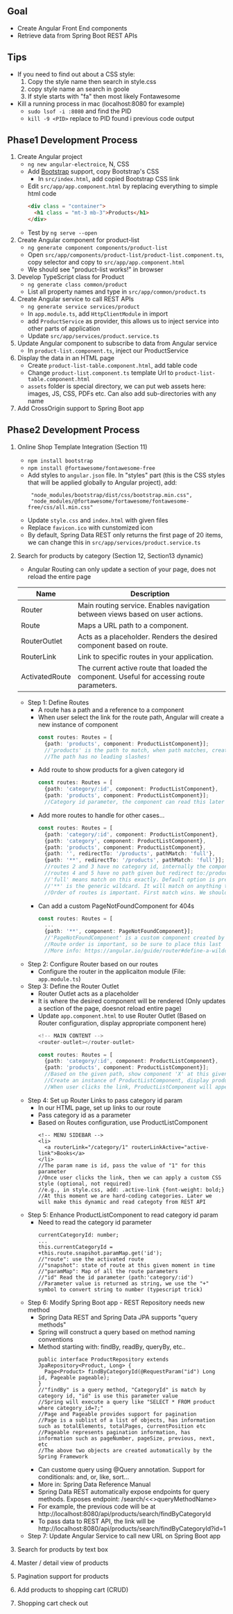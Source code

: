 ## Goal
- Create Angular Front End components
- Retrieve data from Spring Boot REST APIs
## Tips
- If you need to find out about a CSS style:
  1. Copy the style name then search in style.css
  2. copy style name an search in goole
  3. If style starts with "fa" then most likely Fontawesome
- Kill a running process in mac (localhost:8080 for example)
    - `sudo lsof -i :8080` and find the PID
    - `kill -9 <PID>` replace <PID> to PID found i previous code output
## Phase1 Development Process
1. Create Angular project
    - `ng new angular-electroice`, N, CSS
    - Add [Bootstrap](www.getbootstrap.com) support, copy Bootstrap's CSS
        - In `src/index.html`, add copied Bootstrap CSS link
    - Edit `src/app/app.component.html` by replacing everything to simple html code
      ```html
      <div class = "container">
        <h1 class = "mt-3 mb-3">Products</h1>
      </div>
      ```
    - Test by `ng serve --open`
2. Create Angular component for product-list
    - `ng generate component components/product-list`
    - Open `src/app/components/product-list/product-list.component.ts`, copy selector and copy to `src/app/app.component.html`
    - We should see "product-list works!" in browser
3. Develop TypeScript class for Product
    - `ng generate class common/product`
    - List all property names and type in `src/app/common/product.ts`
4. Create Angular service to call REST APIs
    - `ng generate service services/product`
    - In `app.module.ts`, add `HttpClientModule` in import
    - add `ProductService` as provider, this allows us to inject service into other parts of application
    - Update `src/app/services/product.service.ts`
5. Update Angular component to subscribe to data from Angular service
    - In `product-list.component.ts`, inject our ProductService
6. Display the data in an HTML page
    - Create `product-list-table.component.html`, add table code
    - Change `product-list.component.ts` template Url to `product-list-table.component.html`
    - `assets` folder is special directory, we can put web assets here: images, JS, CSS, PDFs etc. Can also add sub-directories with any name
7. Add CrossOrigin support to Spring Boot app

## Phase2 Development Process
1. Online Shop Template Integration (Section 11)
    - `npm install bootstrap`
    - `npm install @fortawesome/fontawesome-free`
    - Add styles to `angular.json` file. In "styles" part (this is the CSS styles that will be applied globally to Angular project), add:
      ```
       "node_modules/bootstrap/dist/css/bootstrap.min.css",
       "node_modules/@fortawesome/fortawesome/fontawesome-free/css/all.min.css"
      ```
    - Update `style.css` and `index.html` with given files
    - Replace `favicon.ico` with cunstomized icon
    - By default, Spring Data REST only returns the first page of 20 items, we can change this in `src/app/services/product.service.ts`
2. Search for products by category (Section 12, Section13 dynamic)
    - Angular Routing can only update a section of your page, does not reload the entire page

    | Name           | Description                                                                                |
    |----------------|--------------------------------------------------------------------------------------------|
    | Router         | Main routing service. Enables navigation between views based on user actions.              |
    | Route          | Maps a URL path to a component.                                                            |
    | RouterOutlet   | Acts as a placeholder. Renders the desired component based on route.                       |
    | RouterLink     | Link to specific routes in your application.                                               |
    | ActivatedRoute | The current active route that loaded the component. Useful for accessing route parameters. |

    - Step 1: Define Routes
        - A route has a path and a reference to a component
        - When user select the link for the route path, Angular will create a new instance of component
          ```typescript
          const routes: Routes = [
            {path: 'products', component: ProductListComponent}];
            //'products' is the path to match, when path matches, create new instance of component
            //The path has no leading slashes!
          ```
        - Add route to show products for a given category id
          ```typescript
          const routes: Routes = [
            {path: 'category/:id', component: ProductListComponent},
            {path: 'products', component: ProductListComponent}];
            //Category id parameter, the component can read this later and show products for this category
          ```
        - Add more routes to handle for other cases...
          ```typescript
          const routes: Routes = [
            {path: 'category/:id', component: ProductListComponent},
            {path: 'category', component: ProductListComponent},
            {path: 'products', component: ProductListComponent},
            {path: '', redirectTo: '/products', pathMatch: 'full'},
            {path: '**', redirectTo: '/products', pathMatch: 'full'}];
            //routes 2 and 3 have no category id, internally the component will use default category id
            //routes 4 and 5 have no path given but redirect to:/products, this is an exception to the rule about "no leading slashes"
            //'full' means match on this exactly. Default option is prefix, match if path starts with a given value
            //'**' is the generic wildcard. It will match on anything that didnot match above routes
            //Order of routes is important. First match wins. We should define our routes starting from most specific to generic.
          ```
        - Can add a custom PageNotFoundComponent for 404s
          ```typescript
          const routes: Routes = [
            ...
            {path: '**', component: PageNotFoundComponent}];
            //'PageNotFoundComponent' is a custom component created by you, can be given any name and customized view
            //Route order is important, so be sure to place this last
            //More info: https://angular.io/guide/router#define-a-wildcard-route
          ```
    - Step 2: Configure Router based on our routes
        - Configure the router in the applicaiton module (File: `app.module.ts`)
    - Step 3: Define the Router Outlet
        - Router Outlet acts as a placeholder
        - It is where the desired component will be rendered (Only updates a section of the page, doesnot reload entire page)
        - Update `app.component.html` to use Router Outlet (Based on Router configuration, display appropriate component here)
          ```typescript
          <!-- MAIN CONTENT -->
          <router-outlet></router-outlet>
          
          const routes: Routes = [
            {path: 'category/:id', component: ProductListComponent},
            {path: 'products', component: ProductListComponent}];
            //Based on the given path, show component 'X' at this given location
            //Create an instance of ProductListComponent, display products based on category id
            //When user clicks the link, ProductListComponent will appear in the location of router-outlet
          ```
    - Step 4: Set up Router Links to pass category id param
        - In our HTML page, set up links to our route
        - Pass category id as a parameter
        - Based on Routes configuration, use ProductListComponent
          ```
          <!-- MENU SIDEBAR -->
          <li>
            <a routerLink="/category/1" routerLinkActive="active-link">Books</a>
          </li>
          //The param name is id, pass the value of "1" for this parameter
          //Once user clicks the link, then we can apply a custom CSS style (optional, not required)
          //e.g., in style.css, add: .active-link {font-weight: bold;}
          //At this moment we are hard-coding categories. Later we will make this dynamic and read categoty from REST API
          ```
    - Step 5: Enhance ProductListComponent to read category id param
        - Need to read the category id parameter
          ```
          currentCategoryId: number;
          ...
          this.currentCategoryId = +this.route.snapshot.paramMap.get('id');
          //"route": use the activated route
          //"snapshot": state of route at this given moment in time
          //"paramMap": Map of all the route parameters
          //"id" Read the id parameter (path:'category/:id')
          //Parameter value is returned as string, we use the "+" symbol to convert string to number (typescript trick)
          ```
    - Step 6: Modify Spring Boot app - REST Repository needs new method
        - Spring Data REST and Spring Data JPA supports "query methods"
        - Spring will construct a query based on method naming conventions
        - Method starting with: findBy, readBy,  queryBy, etc..
          ```
          public interface ProductRepository extends JpaRepository<Product, Long> {
            Page<Product> findByCategoryId(@RequestParam("id") Long id, Pageable pageable);
          }
          //"findBy" is a query method, "CategoryId" is match by category id, "id" is use this parameter value
          //Spring will execute a query like "SELECT * FROM product where category_id=?;"
          //Page and Pageable provides support for pagination
          //Page is a sublist of a list of objects, has information such as totalElements, totalPages, currentPosition etc
          //Pageable represents pagination information, has information such as pageNumber, pageSize, previous, next, etc
          //The above two objects are created automatically by the Spring Framework
          ```
        - Can custome query using @Query annotation. Support for conditionals: and, or, like, sort...
        - More in: Spring Data Reference Manual
        - Spring Data REST automatically expose endpoints for query methods. Exposes endpoint: /search/<<>queryMethodName>
        - For example, the previous code will be at http://localhost:8080/api/products/search/findByCategoryId
        - To pass data to REST API, the link will be http://localhost:8080/api/products/search/findByCategoryId?id=1
    - Step 7: Update Angular Service to call new URL on Spring Boot app
3. Search for products by text box

4. Master / detail view of products

5. Pagination support for products

6. Add products to shopping cart (CRUD)

7. Shopping cart check out


